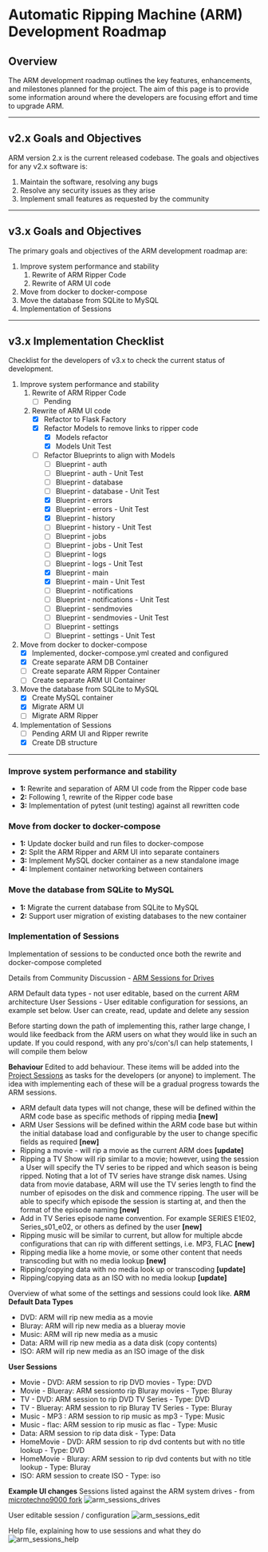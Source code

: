 # Automatic Ripping Machine (ARM) Development Roadmap

## Overview
The ARM development roadmap outlines the key features, enhancements, and milestones planned for the project.
The aim of this page is to provide some information around where the developers are focusing effort and time to upgrade ARM.

---

## v2.x Goals and Objectives
ARM version 2.x is the current released codebase.
The goals and objectives for any v2.x software is:

1. Maintain the software, resolving any bugs
2. Resolve any security issues as they arise
3. Implement small features as requested by the community

---

## v3.x Goals and Objectives
The primary goals and objectives of the ARM development roadmap are:

1. Improve system performance and stability
   1. Rewrite of ARM Ripper Code
   2. Rewrite of ARM UI code
2. Move from docker to docker-compose
3. Move the database from SQLite to MySQL
4. Implementation of Sessions

---

## v3.x Implementation Checklist

Checklist for the developers of v3.x to check the current status of development.

1. Improve system performance and stability
   1. Rewrite of ARM Ripper Code
      - [ ] Pending
      
   2. Rewrite of ARM UI code
      - [x] Refactor to Flask Factory
      - [x] Refactor Models to remove links to ripper code
         - [x] Models refactor
         - [x] Models Unit Test
      - [ ] Refactor Blueprints to align with Models
         - [ ] Blueprint - auth
         - [ ] Blueprint - auth - Unit Test
         - [ ] Blueprint - database
         - [ ] Blueprint - database - Unit Test
         - [x] Blueprint - errors
         - [x] Blueprint - errors - Unit Test
         - [x] Blueprint - history
         - [ ] Blueprint - history - Unit Test
         - [ ] Blueprint - jobs
         - [ ] Blueprint - jobs - Unit Test
         - [ ] Blueprint - logs
         - [ ] Blueprint - logs - Unit Test
         - [x] Blueprint - main
         - [x] Blueprint - main - Unit Test
         - [ ] Blueprint - notifications
         - [ ] Blueprint - notifications - Unit Test
         - [ ] Blueprint - sendmovies
         - [ ] Blueprint - sendmovies - Unit Test
         - [ ] Blueprint - settings
         - [ ] Blueprint - settings - Unit Test

2. Move from docker to docker-compose
   - [x] Implemented, docker-compose.yml created and configured
   - [x] Create separate ARM DB Container
   - [ ] Create separate ARM Ripper Container
   - [ ] Create separate ARM UI Container

3. Move the database from SQLite to MySQL
   - [x] Create MySQL container
   - [x] Migrate ARM UI
   - [ ] Migrate ARM Ripper

4. Implementation of Sessions
   - [ ] Pending ARM UI and Ripper rewrite
   - [x] Create DB structure

---

### Improve system performance and stability
- **1:** Rewrite and separation of ARM UI code from the Ripper code base
- **2:** Following 1, rewrite of the Ripper code base
- **3:** Implementation of pytest (unit testing) against all rewritten code

### Move from docker to docker-compose
- **1:** Update docker build and run files to docker-compose
- **2:** Split the ARM Ripper and ARM UI into separate containers
- **3:** Implement MySQL docker container as a new standalone image
- **4:** Implement container networking between containers

### Move the database from SQLite to MySQL
- **1:** Migrate the current database from SQLite to MySQL
- **2:** Support user migration of existing databases to the new container

### Implementation of Sessions 
Implementation of sessions to be conducted once both the rewrite and docker-compose completed

Details from Community Discussion - [ARM Sessions for Drives](https://github.com/automatic-ripping-machine/automatic-ripping-machine/discussions/815)

ARM Default data types - not user editable, based on the current ARM architecture
User Sessions - User editable configuration for sessions, an example set below. User can create, read, update and delete any session

Before starting down the path of implementing this, rather large change, I would like feedback from the ARM users on what they would like in such an update. If you could respond, with any pro's/con's/I can help statements, I will compile them below

**Behaviour**
Edited to add behaviour. These items will be added into the [Project Sessions](https://github.com/orgs/automatic-ripping-machine/projects/6) as tasks for the developers (or anyone) to implement.
The idea with implementing each of these will be a gradual progress towards the ARM sessions.
- ARM default data types will not change, these will be defined within the ARM code base as specific methods of ripping media **[new]**
- ARM User Sessions will be defined within the ARM code base but within the initial database load and configurable by the user to change specific fields as required **[new]**
- Ripping a movie - will rip a movie as the current ARM does **[update]**
- Ripping a TV Show will rip similar to a movie; however, using the session a User will specify the TV series to be ripped and which season is being ripped. Noting that a lot of TV series have strange disk names. Using data from movie database, ARM will use the TV series length to find the number of episodes on the disk and commence ripping. The user will be able to specify which episode the session is starting at, and then the format of the episode naming **[new]**
- Add in TV Series episode name convention. For example SERIES E1E02, Series_s01_e02, or others as defined by the user **[new]**
- Ripping music will be similar to current, but allow for multiple abcde configurations that can rip with different settings, i.e. MP3, FLAC **[new]**
- Ripping media like a home movie, or some other content that needs transcoding but with no media lookup **[new]**
- Ripping/copying data with no media look up or transcoding **[update]**
- Ripping/copying data as an ISO with no media lookup **[update]**

Overview of what some of the settings and sessions could look like.
**ARM Default Data Types**
- DVD: ARM will rip new media as a movie
- Bluray: ARM will rip new media as a blueray movie
- Music: ARM will rip new media as a music
- Data: ARM will rip new media as a data disk (copy contents)
- ISO: ARM will rip new media as an ISO image of the disk

**User Sessions**
- Movie - DVD: ARM session to rip DVD movies - Type: DVD
- Movie - Blueray: ARM sessionto rip Bluray movies - Type: Bluray
- TV - DVD: ARM session to rip DVD TV Series - Type: DVD
- TV - Blueray: ARM session to rip Bluray TV Series - Type: Bluray
- Music - MP3 : ARM session to rip music as mp3 - Type: Music
- Music - flac: ARM session to rip music as flac - Type: Music
- Data: ARM session to rip data disk - Type: Data
- HomeMovie - DVD: ARM session to rip dvd contents but with no title lookup - Type: DVD
- HomeMovie - Bluray: ARM session to rip dvd contents but with no title lookup - Type: Bluray
- ISO: ARM session to create ISO - Type: iso

**Example UI changes**
Sessions listed against the ARM system drives - from [microtechno9000 fork](https://github.com/microtechno9000/automatic-ripping-machine/tree/sessions)
![arm_sessions_drives](https://user-images.githubusercontent.com/62650032/230104782-76f405fa-907e-4848-ab3b-9889609200ce.png)

User editable session / configuration
![arm_sessions_edit](https://user-images.githubusercontent.com/62650032/230104790-a2441e99-df04-4601-8a21-60989e22a55d.png)

Help file, explaining how to use sessions and what they do
![arm_sessions_help](https://user-images.githubusercontent.com/62650032/230104798-0266fa2a-d305-40f7-95bb-5abc6d5d9eb1.png)
